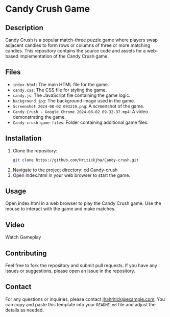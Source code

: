 # Candy Crush Game

## Description
Candy Crush is a popular match-three puzzle game where players swap adjacent candies to form rows or columns of three or more matching candies. This repository contains the source code and assets for a web-based implementation of the Candy Crush game.

## Files
- `index.html`: The main HTML file for the game.
- `candy.css`: The CSS file for styling the game.
- `candy.js`: The JavaScript file containing the game logic.
- `background.jpg`: The background image used in the game.
- `Screenshot 2024-08-02 093219.png`: A screenshot of the game.
- `Candy Crush - Google Chrome 2024-08-02 09-32-37.mp4`: A video demonstrating the game.
- `Candy-crush-game-files`: Folder containing additional game files.

## Installation
1. Clone the repository:
   ```bash
   git clone https://github.com/Hritickjha/Candy-crush.git
2. Navigate to the project directory:
   cd Candy-crush
3. Open index.html in your web browser to start the game.

## Usage
Open index.html in a web browser to play the Candy Crush game.
Use the mouse to interact with the game and make matches.

## Video
Watch Gameplay

## Contributing
Feel free to fork the repository and submit pull requests. If you have any issues or suggestions, please open an issue in the repository.

## Contact
For any questions or inquiries, please contact jhahritick@example.com.
You can copy and paste this template into your `README.md` file and adjust the details as needed.

